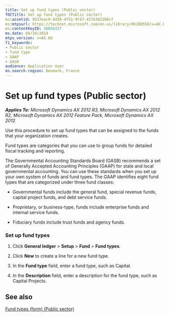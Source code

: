 ```yaml
---
title: Set up fund types (Public sector)
TOCTitle: Set up fund types (Public sector)
ms:assetid: 9537eac9-dd28-4f51-9f47-457b382280cf
ms:mtpsurl: https://technet.microsoft.com/en-us/library/Hh208556(v=AX.60)
ms:contentKeyID: 36056317
ms.date: 04/18/2014
mtps_version: v=AX.60
f1_keywords:
- Public sector
- fund type
- GAAP
- GASB
audience: Application User
ms.search.region: Denmark, France
---
```


# Set up fund types (Public sector) 


_**Applies To:** Microsoft Dynamics AX 2012 R3, Microsoft Dynamics AX 2012 R2, Microsoft Dynamics AX 2012 Feature Pack, Microsoft Dynamics AX 2012_

Use this procedure to set up fund types that can be assigned to the funds that your organization creates.

Fund types are categories that you can use to group funds for detailed fiscal tracking and reporting.

The Governmental Accounting Standards Board (GASB) recommends a set of Generally Accepted Accounting Principles (GAAP) for state and local governmental accounting. You can use these standards when you set up your own system of funds and fund types. The GAAP identifies eight fund types that are categorized under three fund classes:

  - Governmental funds include the general fund, special revenue funds, capital project funds, and debt service funds.

  - Proprietary, or business-type, funds include enterprise funds and internal service funds.

  - Fiduciary funds include trust funds and agency funds.

### Set up fund types

1.  Click **General ledger** \> **Setup** \> **Fund** \> **Fund types**.

2.  Click **New** to create a line for a new fund type.

3.  In the **Fund type** field, enter a fund type, such as Capital.

4.  In the **Description** field, enter a description for the fund type, such as Capital Projects.

## See also

[Fund types (form) (Public sector)](https://technet.microsoft.com/en-us/library/hh208583\(v=ax.60\))

  


